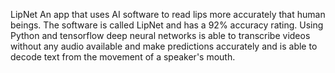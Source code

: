 ﻿ LipNet
An app that uses AI software to read lips more accurately that human beings. The software is called LipNet and has a 92% accuracy rating.  Using Python and tensorflow deep neural networks is able to transcribe videos without any audio available and make predictions accurately and is able to decode text from the movement of a speaker's mouth. 
